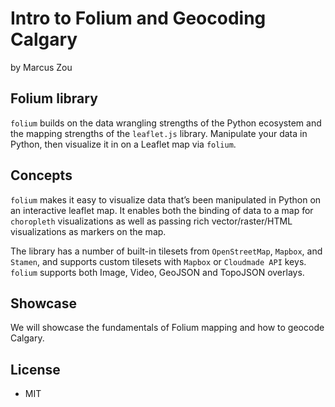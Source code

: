 # Intro to Folium and Geocoding Calgary

by Marcus Zou



## Folium library

`folium` builds on the data wrangling strengths of the Python ecosystem and the mapping strengths of the `leaflet.js` library. Manipulate your data in Python, then visualize it in on a Leaflet map via `folium`.

## Concepts

`folium` makes it easy to visualize data that’s been manipulated in Python on an interactive leaflet map. It enables both the binding of data to a map for `choropleth` visualizations as well as passing rich vector/raster/HTML visualizations as markers on the map.

The library has a number of built-in tilesets from `OpenStreetMap`, `Mapbox`, and `Stamen`, and supports custom tilesets with `Mapbox` or `Cloudmade API` keys. `folium` supports both Image, Video, GeoJSON and TopoJSON overlays.

## Showcase

We will showcase the fundamentals of Folium mapping and how to geocode Calgary.

## License

- MIT



